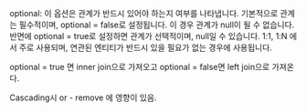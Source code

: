 optional: 이 옵션은 관계가 반드시 있어야 하는지 여부를 나타냅니다. 기본적으로 관계는 필수적이며, optional = false로 설정됩니다. 이 경우 관계가 null이 될 수 없습니다. 반면에 optional = true로 설정하면 관계가 선택적이며, null일 수 있습니다. 1:1, 1:N 에서 주로 사용되며, 연관된 엔티티가 반드시 있을 필요가 없는 경우에 사용됩니다.

optional = true 면 inner join으로 가져오고
optional = false면 left join으로 가져온다.

Cascading시 or - remove 에 영향이 있음.
